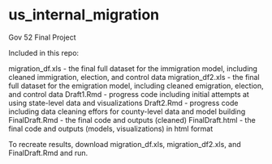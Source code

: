 # us_internal_migration
Gov 52 Final Project

Included in this repo:

migration_df.xls - the final full dataset for the immigration model, including cleaned immigration, election, and control data
migration_df2.xls - the final full dataset for the emigration model, including cleaned emigration, election, and control data
Draft1.Rmd - progress code including initial attempts at using state-level data and visualizations
Draft2.Rmd - progress code including data cleaning effors for county-level data and model building
FinalDraft.Rmd - the final code and outputs (cleaned)
FinalDraft.html - the final code and outputs (models, visualizations) in html format

To recreate results, download migration_df.xls, migration_df2.xls, and FinalDraft.Rmd and run.
